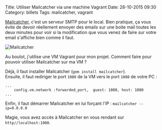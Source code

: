 Title: Utiliser Mailcatcher via une machine Vagrant
Date: 28-10-2015 09:30
Category: billets
Tags: mailcatcher, vagrant

[Mailcatcher](http://mailcatcher.me/), c'est un serveur SMTP pour le local. Bien pratique, ça vous évite de devoir réellement envoyer des emails sur une boite mail toutes les deux minutes pour voir si la modification que vous venez de faire sur votre email s'affiche bien comme il faut.

![Mailcatcher]({static}/images/mailcatcher/mailcatcher.png#full "Mailcatcher")

Au boulot, j'utilise une VM Vagrant pour mon projet. Comment faire pour pouvoir utiliser Mailcatcher sur ma VM ?

Déjà, il faut installer Mailcatcher (`gem install mailcatcher`).  
Ensuite, il faut rediriger le port `1080` de la VM vers le port `1080` de votre PC :

```
...
    config.vm.network :forwarded_port,  guest: 1080, host: 1080
...
```

Enfin, il faut démarrer Mailcatcher en lui forçant l'IP : `mailcatcher --ip=0.0.0.0`

Magie, vous avez accès à Mailcatcher en vous rendant sur `http//localhost:1080`.
